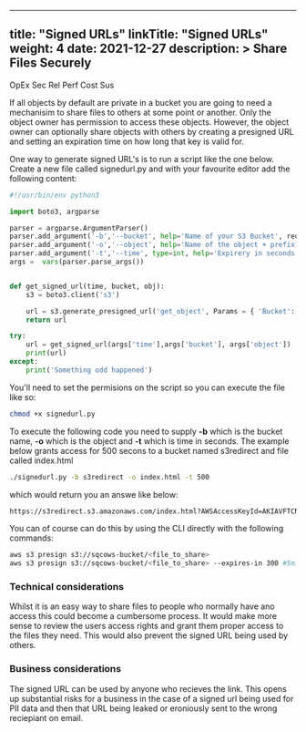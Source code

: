 
---
title: "Signed URLs"
linkTitle: "Signed URLs"
weight: 4 
date: 2021-12-27
description: >
  Share Files Securely
---
<span class=opex-sec>OpEx</span>
<span class=sec-on>Sec</span>
<span class=rel-off>Rel</span>
<span class=perf-off>Perf</span>
<span class=cost-off>Cost</span>
<span class=sus-off>Sus</span>

If all objects by default are private in a bucket you are going to need a mechanisim to share files to others at some point or another. Only the object owner has permission to access these objects. However, the object owner can optionally share objects with others by creating a presigned URL and setting an expiration time on how long that key is valid for.

One way to generate signed URL's is to run a script like the one below. Create a new file called signedurl.py and with your favourite editor add the following content:

```python
#!/usr/bin/env python3

import boto3, argparse

parser = argparse.ArgumentParser()
parser.add_argument('-b','--bucket', help='Name of your S3 Bucket', required=True)
parser.add_argument('-o','--object', help='Name of the object + prefix in your bucket', required=True)
parser.add_argument('-t','--time', type=int, help='Expirery in seconds Default = 60', default=60)
args =  vars(parser.parse_args())


def get_signed_url(time, bucket, obj):
    s3 = boto3.client('s3')

    url = s3.generate_presigned_url('get_object', Params = { 'Bucket': bucket, 'Key': obj }, ExpiresIn = time)
    return url

try:
    url = get_signed_url(args['time'],args['bucket'], args['object'])
    print(url)
except:
    print('Something odd happened')
```

You'll need to set the permisions on the script so you can execute the file like so:

```bash
chmod +x signedurl.py
```
To execute the following code you need to supply __-b__ which is the bucket name, __-o__ which is the object and __-t__ which is time in seconds. The example below grants access for 500 secons to a bucket named s3redirect and file called index.html
```bash
./signedurl.py -b s3redirect -o index.html -t 500
```
which would return you an answe like below:

```bash
https://s3redirect.s3.amazonaws.com/index.html?AWSAccessKeyId=AKIAVFTCNZXUBOD4ZTX6&Signature=gptFG4W2hCoRCWmd%2FloDtvqUonc%3D&Expires=1640724520
```

You can of course can do this by using the CLI directly with the following commands:

```bash
aws s3 presign s3://sqcows-bucket/<file_to_share>
aws s3 presign s3://sqcows-bucket/<file_to_share> --expires-in 300 #5mins
```

### Technical considerations
Whilst it is an easy way to share files to people who normally have ano access this could become a cumbersome process. It would make more sense to review the users access rights and grant them proper access to the files they need. This would also prevent the signed URL being used by others.

### Business considerations
The signed URL can be used by anyone who recieves the link. This opens up substantial risks for a business in the case of a signed url being used for PII data and then that URL being leaked or eroniously sent to the wrong reciepiant on email.
